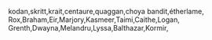 kodan,skritt,krait,centaure,quaggan,choya
bandit,étherlame,
Rox,Braham,Eir,Marjory,Kasmeer,Taimi,Caithe,Logan,
Grenth,Dwayna,Melandru,Lyssa,Balthazar,Kormir,
